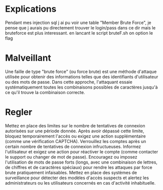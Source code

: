 # Explications
Pendant mes injection sql j ai pu voir une table "Member Brute Force", je pense que j aurais pu directement trouver le login/pass dans ce dir mais le bruteforce est plus interessant.
en lancant le script bruteF.sh on option le flag

# Malveillant
Une faille de type "brute force" (ou force brute) est une méthode d'attaque utilisée pour obtenir des informations telles que des identifiants d'utilisateur ou des mots de passe. Dans cette approche, l'attaquant essaie systématiquement toutes les combinaisons possibles de caractères jusqu'à ce qu'il trouve la combinaison correcte. 

# Regler
Mettez en place des limites sur le nombre de tentatives de connexion autorisées sur une période donnée. Après avoir dépassé cette limite, bloquez temporairement l'accès ou exigez une action supplémentaire (comme une vérification CAPTCHA).
Verrouillez les comptes après un certain nombre de tentatives de connexion infructueuses. Informez l'utilisateur et exigez une action pour réactiver le compte (comme contacter le support ou changer de mot de passe).
Encouragez ou imposez l'utilisation de mots de passe forts (longs, avec une combinaison de lettres, de chiffres et de caractères spéciaux) pour rendre les attaques par force brute pratiquement infaisables.
Mettez en place des systèmes de surveillance pour détecter des modèles d'accès suspects et alertez les administrateurs ou les utilisateurs concernés en cas d'activité inhabituelle.
